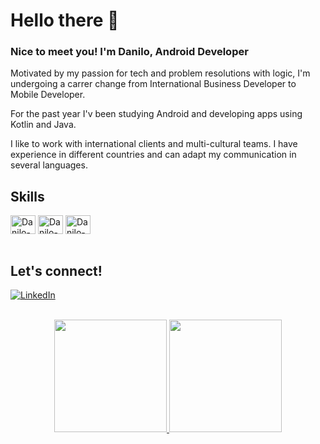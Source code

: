 # Hello there 👋

### Nice to meet you! I'm Danilo, Android Developer

Motivated by my passion for tech and problem resolutions with logic, I'm undergoing a carrer change from International Business Developer to Mobile Developer.

For the past year I'v been studying Android and developing apps using Kotlin and Java.

I like to work with international clients and multi-cultural teams. I have experience in different countries and can adapt my communication in several languages.

## Skills
  
<div style="display: inline_block">
  <img align="center" alt="Danilo-Java" height="30" width="40" src="https://cdn.jsdelivr.net/gh/devicons/devicon/icons/java/java-original.svg" />
  <img align="center" alt="Danilo-Kotlin" height="30" width="40" src="https://cdn.jsdelivr.net/gh/devicons/devicon/icons/kotlin/kotlin-original.svg" />
  <img align="center" alt="Danilo-Kotlin" height="30" width="40" src="https://cdn.jsdelivr.net/gh/devicons/devicon/icons/android/android-original.svg" />
  <br>
  <br>
</div>


## Let's connect!

[![LinkedIn](https://img.shields.io/badge/LinkedIn-000?style=for-the-badge&logo=linkedin&logoColor=0E76A8)](https://www.linkedin.com/in/gomes-danilo/)


<div align="center"><br>
  <a href="https://github.com/dgomesdev">
  <img height="180em" src="https://github-readme-stats.vercel.app/api?username=dgomesdev&show_icons=true&theme=dark&include_all_commits=true&count_private=true"/>
  <img height="180em" src="https://github-readme-stats.vercel.app/api/top-langs/?username=dgomesdev&layout=compact&langs_count=7&theme=dark"/>
</div>


